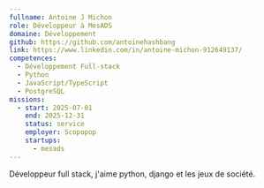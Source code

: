 ```yaml
---
fullname: Antoine J Michon
role: Développeur à MesADS
domaine: Développement
github: https://github.com/antoinehashbang
link: https://www.linkedin.com/in/antoine-michon-912649137/
competences:
  - Développement Full-stack
  - Python
  - JavaScript/TypeScript
  - PostgreSQL
missions:
  - start: 2025-07-01
    end: 2025-12-31
    status: service
    employer: Scopopop
    startups:
      - mesads
---
```

Développeur full stack, j'aime python, django et les jeux de société.